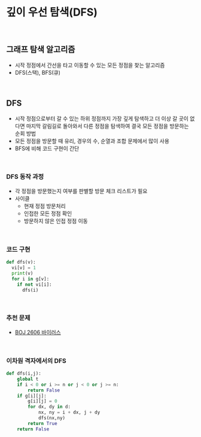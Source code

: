 # 깊이 우선 탐색(DFS)

<br/>

## 그래프 탐색 알고리즘
- 시작 정점에서 간선을 타고 이동할 수 있는 모든 정점을 찾는 알고리즘
- DFS(스택), BFS(큐)

<br/>

## DFS
- 시작 정점으로부터 갈 수 있는 하위 정점까지 가장 깊게 탐색하고 더 이상 갈 곳이 없다면 마지막 갈림길로 돌아와서 다른 정점을 탐색하여 결국 모든 정점을 방문하는 순회 방법
- 모든 정점을 방문할 때 유리, 경우의 수, 순열과 조합 문제에서 많이 사용
- BFS에 비해 코드 구현이 간단

<br/>

### DFS 동작 과정
- 각 정점을 방문했는지 여부를 판별할 방문 체크 리스트가 필요
- 사이클
  - 현재 정점 방문처리
  - 인접한 모든 정점 확인
  - 방문하지 않은 인접 정점 이동

<br/>

### 코드 구현
```python
def dfs(v):
  vi[v] = 1
  print(v)
  for i in g[v]:
    if not vi[i]:
      dfs(i)
```

<br/>

### 추천 문제
- [BOJ 2606 바이러스](https://www.acmicpc.net/problem/2606)

<br/>

### 이차원 격자에서의 DFS
```python
def dfs(i,j):
    global t
    if i < 0 or i >= n or j < 0 or j >= n:
        return False
    if g[i][j]:
        g[i][j] = 0
        for dx, dy in d:
            nx, ny = i + dx, j + dy
            dfs(nx,ny)
        return True
    return False
```